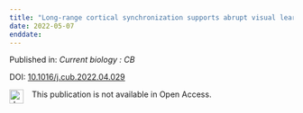 ```yaml
---
title: "Long-range cortical synchronization supports abrupt visual learning."
date: 2022-05-07
enddate:
---
```


Published in: *Current biology : CB*

DOI: [10.1016/j.cub.2022.04.029](https://doi.org/10.1016/j.cub.2022.04.029)

<img src=https://upload.wikimedia.org/wikipedia/commons/thumb/0/0e/Closed_Access_logo_transparent.svg/1200px-Closed_Access_logo_transparent.svg.png alt="drawing" width="25" align="left"/> &nbsp;&nbsp;&nbsp;This publication is not available in Open Access.


